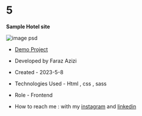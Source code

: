 # 5

**Sample Hotel site**

![image psd](https://github.com/Faraz-Azizi-Developer/5/assets/140517125/305d2183-664c-45b8-a8ce-66328674caa4)



- [Demo Project](https://faraz-azizi-developer.github.io/5/)

- Developed by Faraz Azizi

- Created - 2023-5-8

- Technologies Used - Html , css , sass

- Role - Frontend

- How to reach me : with my [instagram](https://www.instagram.com/faraz_azizi_developer) and [linkedin](https://www.linkedin.com/in/faraz-azizi-developer)
